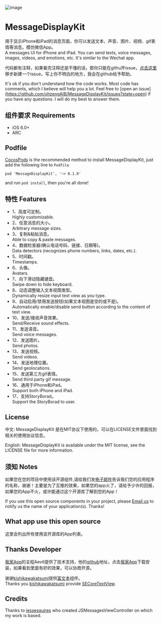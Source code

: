 ![image](https://github.com/xhzengAIB/LearnEnglish/raw/master/Screenshots/SWeChatApp.gif)

MessageDisplayKit
=================
用于显示iPhone和iPad的消息页面，你可以发送文本、声音、图片、视频、gif表情等消息。模仿微信App。                        
A messages UI for iPhone and iPad. You can send texts, voice messages, images, videos, and emotions, etc. It's similar to the Wechat app.                                 

代码都有注释，如果看完注释还是不懂的话，那你只能在githu开issue，[点击这里](https://github.com/xhzengAIB/MessageDisplayKit/issues?state=open)移步新建一个issue，写上你不明白的地方，我会在github给予帮助。                        

It's ok if you don't understand how the code works. Most code has comments, which I believe will help you a lot. Feel free to [open an issue] (https://github.com/xhzengAIB/MessageDisplayKit/issues?state=open) if you have any questions. I will do my best to answer them.

## 组件要求                                        Requirements

* iOS 6.0+ 
* ARC

## Podfile

[CocosPods](http://cocosPods.org) is the recommended method to install MessageDisplayKit, just add the following line to `Podfile`

```
pod 'MessageDisplayKit', '~> 0.1.9'
```

and run `pod install`, then you're all done!

## 特性 Features 

* 1、高度可定制。                                     
Highly customizable.                           
* 2、任意消息的大小。                                   
Arbitrary message sizes.                           
* 3、复制&粘贴消息。                       
Able to copy & paste messages.                           
* 4、数据检查器(确认电话号码、链接、日期等)。           
Data detectors (recognizes phone numbers, links, dates, etc.).                           
* 5、时间戳。                                           
Timestamps.                           
* 6、头像。                                             
Avatars.                           
* 7、向下滑动隐藏键盘。                                 
Swipe down to hide keyboard.                           
* 8、动态调整输入文本视图类型。                         
Dynamically resize input text view as you type.                           
* 9、自动启用/禁用发送按钮(如果文本视图是空的或不是)。                             
Automatically enable/disable send button according to the content of text view.                           
* 10、发送/接收声音效果。                           
Send/Receive sound effects.                           
* 11、发送语音。                           
Send voice messages.                           
* 12、发送图片。                           
Send photos.                           
* 13、发送视频。                           
Send videos.                           
* 14、发送地理位置。                           
Send geolocations.                           
* 15、发送第三方gif表情。                           
Send third party gif message.                           
* 16、通用于iPhone和iPad。                               
Support both iPhone and iPad.                            
* 17、支持StoryBorad。                              
Support the StoryBorad to user.                              

## License

中文: MessageDisplayKit 是在MIT协议下使用的，可以在LICENSE文件里面找到相关的使用协议信息。

English: MessageDisplayKit is available under the MIT license, see the LICENSE file for more information.     


## 须知       Notes
如果您在您的项目中使用该开源组件,请给我们发[电子邮件](mailto:xhzengAIB@gmail.com?subject=From%20GitHub%20MessageDisplayKit)告诉我们您的应用程序的名称，谢谢！主要是为了互推的效果，如果您的app火了，请给予少许的回报，如果您的App不火，或许能通过这个开源库了解到您的App！            
                           
If you use this open source components in your project, please [Email us](mailto:xhzengAIB@gmail.com?subject=From%20GitHub%20MessageDisplayKit) to notify us the name of your application(s). Thanks!

## What app use this open source
这里会列出所有使用该开源库的App列表。

## Thanks Developer
[我家App](https://itunes.apple.com/us/app/wo-jia-jia-ting-quan-si-mi/id538285014?mt=8)的主程Aevit提供了技术支持，他的[github](https://github.com/Aevit)地址，点击[我家App](https://itunes.apple.com/us/app/wo-jia-jia-ting-quan-si-mi/id538285014?mt=8)下载安装，如果看到里面有好的效果，可以协商开源。


谢谢[kishikawakatsumi](https://github.com/kishikawakatsumi)提供[富文本](https://github.com/kishikawakatsumi/SECoreTextView)组件。                            
Thanks you [kishikawakatsumi](https://github.com/kishikawakatsumi) provide [SECoreTextView](https://github.com/kishikawakatsumi/SECoreTextView).                              

## Credits
Thanks to [jessesquires](https://github.com/jessesquires/MessagesTableViewController) who created JSMessagesViewController on which my work is based.

